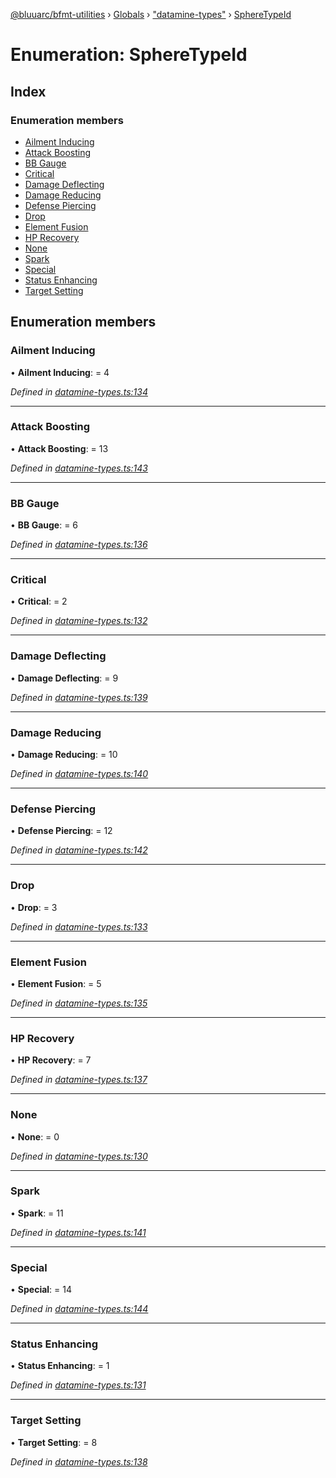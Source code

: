 [@bluuarc/bfmt-utilities](../README.md) › [Globals](../globals.md) › ["datamine-types"](../modules/_datamine_types_.md) › [SphereTypeId](_datamine_types_.spheretypeid.md)

# Enumeration: SphereTypeId

## Index

### Enumeration members

* [Ailment Inducing](_datamine_types_.spheretypeid.md#ailment-inducing)
* [Attack Boosting](_datamine_types_.spheretypeid.md#attack-boosting)
* [BB Gauge](_datamine_types_.spheretypeid.md#bb-gauge)
* [Critical](_datamine_types_.spheretypeid.md#critical)
* [Damage Deflecting](_datamine_types_.spheretypeid.md#damage-deflecting)
* [Damage Reducing](_datamine_types_.spheretypeid.md#damage-reducing)
* [Defense Piercing](_datamine_types_.spheretypeid.md#defense-piercing)
* [Drop](_datamine_types_.spheretypeid.md#drop)
* [Element Fusion](_datamine_types_.spheretypeid.md#element-fusion)
* [HP Recovery](_datamine_types_.spheretypeid.md#hp-recovery)
* [None](_datamine_types_.spheretypeid.md#none)
* [Spark](_datamine_types_.spheretypeid.md#spark)
* [Special](_datamine_types_.spheretypeid.md#special)
* [Status Enhancing](_datamine_types_.spheretypeid.md#status-enhancing)
* [Target Setting](_datamine_types_.spheretypeid.md#target-setting)

## Enumeration members

###  Ailment Inducing

• **Ailment Inducing**: = 4

*Defined in [datamine-types.ts:134](https://github.com/BluuArc/bfmt-utilities/blob/502c544/src/datamine-types.ts#L134)*

___

###  Attack Boosting

• **Attack Boosting**: = 13

*Defined in [datamine-types.ts:143](https://github.com/BluuArc/bfmt-utilities/blob/502c544/src/datamine-types.ts#L143)*

___

###  BB Gauge

• **BB Gauge**: = 6

*Defined in [datamine-types.ts:136](https://github.com/BluuArc/bfmt-utilities/blob/502c544/src/datamine-types.ts#L136)*

___

###  Critical

• **Critical**: = 2

*Defined in [datamine-types.ts:132](https://github.com/BluuArc/bfmt-utilities/blob/502c544/src/datamine-types.ts#L132)*

___

###  Damage Deflecting

• **Damage Deflecting**: = 9

*Defined in [datamine-types.ts:139](https://github.com/BluuArc/bfmt-utilities/blob/502c544/src/datamine-types.ts#L139)*

___

###  Damage Reducing

• **Damage Reducing**: = 10

*Defined in [datamine-types.ts:140](https://github.com/BluuArc/bfmt-utilities/blob/502c544/src/datamine-types.ts#L140)*

___

###  Defense Piercing

• **Defense Piercing**: = 12

*Defined in [datamine-types.ts:142](https://github.com/BluuArc/bfmt-utilities/blob/502c544/src/datamine-types.ts#L142)*

___

###  Drop

• **Drop**: = 3

*Defined in [datamine-types.ts:133](https://github.com/BluuArc/bfmt-utilities/blob/502c544/src/datamine-types.ts#L133)*

___

###  Element Fusion

• **Element Fusion**: = 5

*Defined in [datamine-types.ts:135](https://github.com/BluuArc/bfmt-utilities/blob/502c544/src/datamine-types.ts#L135)*

___

###  HP Recovery

• **HP Recovery**: = 7

*Defined in [datamine-types.ts:137](https://github.com/BluuArc/bfmt-utilities/blob/502c544/src/datamine-types.ts#L137)*

___

###  None

• **None**: = 0

*Defined in [datamine-types.ts:130](https://github.com/BluuArc/bfmt-utilities/blob/502c544/src/datamine-types.ts#L130)*

___

###  Spark

• **Spark**: = 11

*Defined in [datamine-types.ts:141](https://github.com/BluuArc/bfmt-utilities/blob/502c544/src/datamine-types.ts#L141)*

___

###  Special

• **Special**: = 14

*Defined in [datamine-types.ts:144](https://github.com/BluuArc/bfmt-utilities/blob/502c544/src/datamine-types.ts#L144)*

___

###  Status Enhancing

• **Status Enhancing**: = 1

*Defined in [datamine-types.ts:131](https://github.com/BluuArc/bfmt-utilities/blob/502c544/src/datamine-types.ts#L131)*

___

###  Target Setting

• **Target Setting**: = 8

*Defined in [datamine-types.ts:138](https://github.com/BluuArc/bfmt-utilities/blob/502c544/src/datamine-types.ts#L138)*
